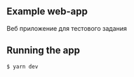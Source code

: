 ## Example web-app

Веб приложение для тестового задания

## Running the app

```shell
$ yarn dev
```
